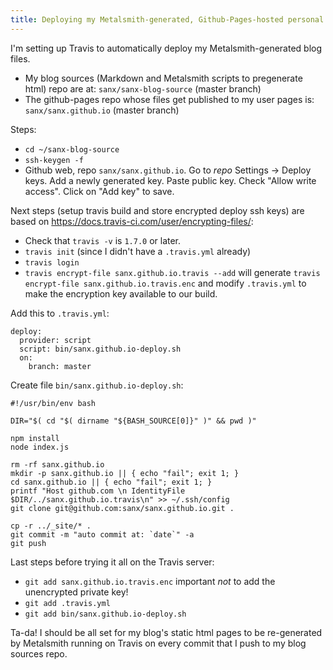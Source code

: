 ```yaml
---
title: Deploying my Metalsmith-generated, Github-Pages-hosted personal blog from the comfort of `git push`
---
```


I'm setting up Travis to automatically deploy my Metalsmith-generated blog files.

*   My blog sources (Markdown and Metalsmith scripts to pregenerate html) repo are at:
    `sanx/sanx-blog-source` (master branch)
*   The github-pages repo whose files get published to my user pages is:
    `sanx/sanx.github.io` (master branch)

Steps:

*   `cd ~/sanx-blog-source`
*   `ssh-keygen -f `
*   Github web, repo `sanx/sanx.github.io`. Go to *repo* Settings -> Deploy keys. Add
    a newly generated key. Paste public key. Check "Allow write access". Click on
    "Add key" to save.

Next steps (setup travis build and store encrypted deploy ssh keys) are based on https://docs.travis-ci.com/user/encrypting-files/:

*   Check that `travis -v` is `1.7.0` or later.
*   `travis init` (since I didn't have a `.travis.yml` already)
*   `travis login`
*   `travis encrypt-file sanx.github.io.travis --add` will generate `travis encrypt-file sanx.github.io.travis.enc`
    and modify `.travis.yml` to make the encryption key available to our build.

Add this to `.travis.yml`:

    deploy:
      provider: script
      script: bin/sanx.github.io-deploy.sh
      on:
        branch: master


Create file `bin/sanx.github.io-deploy.sh`:

    #!/usr/bin/env bash

    DIR="$( cd "$( dirname "${BASH_SOURCE[0]}" )" && pwd )"

    npm install
    node index.js

    rm -rf sanx.github.io
    mkdir -p sanx.github.io || { echo "fail"; exit 1; }
    cd sanx.github.io || { echo "fail"; exit 1; }
    printf "Host github.com \n IdentityFile $DIR/../sanx.github.io.travis\n" >> ~/.ssh/config
    git clone git@github.com:sanx/sanx.github.io.git .

    cp -r ../_site/* .
    git commit -m "auto commit at: `date`" -a
    git push


Last steps before trying it all on the Travis server:

*   `git add sanx.github.io.travis.enc` important *not* to add the unencrypted private key!
*   `git add .travis.yml`
*   `git add bin/sanx.github.io-deploy.sh`


Ta-da! I should be all set for my blog's static html pages to be re-generated
by Metalsmith running on Travis on every commit that I push to my blog sources repo.
